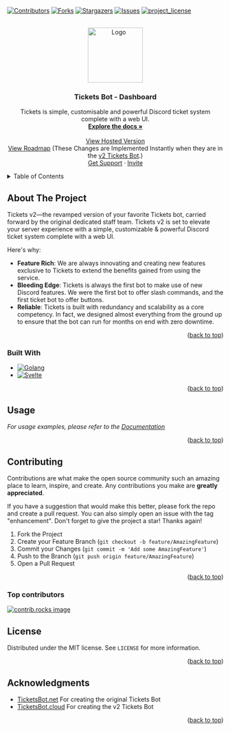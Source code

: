 <a id="readme-top"></a>

[![Contributors][contributors-shield]][contributors-url]
[![Forks][forks-shield]][forks-url]
[![Stargazers][stars-shield]][stars-url]
[![Issues][issues-shield]][issues-url]
[![project_license][license-shield]][license-url]

<!-- PROJECT LOGO -->
<br />
<div align="center">
  <a href="https://github.com/TicketsBot-cloud">
    <img src="https://ticketsbot.cloud/assets/img/logo-trans-black.png" alt="Logo" width="128" height="128">
  </a>

<h3 align="center">Tickets Bot - Dashboard</h3>

  <p align="center">
    Tickets is simple, customisable and powerful Discord ticket system complete with a web UI.
    <br />
    <a href="https://docs.ticketsbot.cloud"><strong>Explore the docs »</strong></a>
    <br />
    <br />
    <a href="https://ticketsdashboard.miniplays.de">View Hosted Version</a>
    <br />
    <a href="https://ticketsv2.atlassian.net/jira/software/c/projects/RM/boards/3">View Roadmap</a> (These Changes are Implemented Instantly when they are in the <a href="https://github.com/Ticketsbot-cloud/dashboard/">v2 Tickets Bot</a>.)
    <br />
    <a href="https://discord.com/channels/1348788179678793815/1348789681797726208">Get Support</a>
    &middot;
    <a href="https://discord.gg/czDZuKudjG">Invite</a>
  </p>
</div>

<!-- TABLE OF CONTENTS -->
<details>
  <summary>Table of Contents</summary>
  <ol>
    <li>
      <a href="#about-the-project">About The Project</a>
      <ul>
        <li><a href="#built-with">Built With</a></li>
      </ul>
    </li>
    <li><a href="#usage">Usage</a></li>
    <li><a href="#contributing">Contributing</a></li>
    <li><a href="#license">License</a></li>
  </ol>
</details>

<!-- ABOUT THE PROJECT -->
## About The Project

Tickets v2—the revamped version of your favorite Tickets bot, carried forward by the original dedicated staff team.
Tickets v2 is set to elevate your server experience with a simple, customizable & powerful Discord ticket system complete with a web UI.

Here's why:

* **Feature Rich**: We are always innovating and creating new features exclusive to Tickets to extend the benefits gained from using the service.
* **Bleeding Edge**: Tickets is always the first bot to make use of new Discord features. We were the first bot to offer slash commands, and the first ticket bot to offer buttons.
* **Reliable**: Tickets is built with redundancy and scalability as a core competency. In fact, we designed almost everything from the ground up to ensure that the bot can run for months on end with zero downtime.

<p align="right">(<a href="#readme-top">back to top</a>)</p>

### Built With

* [![Golang][Golang]][Golang-url]
* [![Svelte][Svelte.dev]][Svelte-url]

<p align="right">(<a href="#readme-top">back to top</a>)</p>

<!-- USAGE EXAMPLES -->
## Usage

_For usage examples, please refer to the [Documentation](https://docs.ticketsbot.cloud)_

<p align="right">(<a href="#readme-top">back to top</a>)</p>

<!-- CONTRIBUTING -->
## Contributing

Contributions are what make the open source community such an amazing place to learn, inspire, and create. Any contributions you make are **greatly appreciated**.

If you have a suggestion that would make this better, please fork the repo and create a pull request. You can also simply open an issue with the tag "enhancement".
Don't forget to give the project a star! Thanks again!

1. Fork the Project
2. Create your Feature Branch (`git checkout -b feature/AmazingFeature`)
3. Commit your Changes (`git commit -m 'Add some AmazingFeature'`)
4. Push to the Branch (`git push origin feature/AmazingFeature`)
5. Open a Pull Request

<p align="right">(<a href="#readme-top">back to top</a>)</p>

### Top contributors

<a href="https://github.com/Dev-Miniplays/Ticketsv2-dashboard/graphs/contributors">
  <img src="https://contrib.rocks/image?repo=Dev-Miniplays/Ticketsv2-dashboard" alt="contrib.rocks image" />
</a>

<!-- LICENSE -->
## License

Distributed under the MIT license. See `LICENSE` for more information.

<p align="right">(<a href="#readme-top">back to top</a>)</p>

<!-- ACKNOWLEDGMENTS -->
## Acknowledgments

* [TicketsBot.net](https://ticketsbot.net) For creating the original Tickets Bot
* [TicketsBot.cloud](https://ticketsbot.cloud) For creating the v2 Tickets Bot

<p align="right">(<a href="#readme-top">back to top</a>)</p>

<!-- MARKDOWN LINKS & IMAGES -->
[contributors-shield]: https://img.shields.io/github/contributors/Dev-Miniplays/Ticketsv2-dashboard.svg?style=for-the-badge
[contributors-url]: https://github.com/Dev-Miniplays/Ticketsv2-dashboard/graphs/contributors
[forks-shield]: https://img.shields.io/github/forks/Dev-Miniplays/Ticketsv2-dashboard.svg?style=for-the-badge
[forks-url]: https://github.com/Dev-Miniplays/Ticketsv2-dashboard/network/members
[stars-shield]: https://img.shields.io/github/stars/Dev-Miniplays/Ticketsv2-dashboard.svg?style=for-the-badge
[stars-url]: https://github.com/Dev-Miniplays/Ticketsv2-dashboard/stargazers
[issues-shield]: https://img.shields.io/github/issues/Dev-Miniplays/Ticketsv2-dashboard.svg?style=for-the-badge
[issues-url]: https://github.com/Dev-Miniplays/Ticketsv2-dashboard/issues
[license-shield]: https://img.shields.io/github/license/Dev-Miniplays/Ticketsv2-dashboard.svg?style=for-the-badge
[license-url]: https://github.com/Dev-Miniplays/Ticketsv2-dashboard/blob/master/LICENSE.txt

[Golang]: https://img.shields.io/badge/Go-%2300ADD8?style=for-the-badge&logo=go&logoColor=white
[Golang-url]: https://go.dev/

[Svelte.dev]: https://img.shields.io/badge/Svelte-4A4A55?style=for-the-badge&logo=svelte&logoColor=FF3E00
[Svelte-url]: https://svelte.dev/

[Rust]: https://img.shields.io/badge/Rust-000000?style=for-the-badge&logo=rust&logoColor=white
[Rust-url]: https://www.rust-lang.org/
